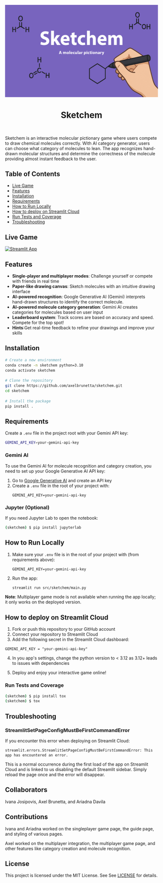 ![Project Logo](assets/banner.png)

<h1 align="center">
Sketchem
</h1>

<br>


Sketchem is an interactive molecular pictionary game where users compete to draw chemical molecules correctly. With AI category generator, users can choose what category of molecules to lean. The app recognizes hand-drawn molecular structures and determine the correctness of the molecule providing almost instant feedback to the user. 

## Table of Contents

- [Live Game](#Live-game)
- [Features](#Features)
- [Installation](#Installation)
- [Requirements](#Requirements)
- [How to Run Locally](#How-to-Run-Locally)
- [How to deploy on Streamlit Cloud](#How-to-deploy-on-Streamlit-Cloud)
- [Run Tests and Coverage](#Run-Tests-and-Coverage)
- [Troubleshooting](#Troubleshooting)

## Live Game

[![Streamlit App](https://static.streamlit.io/badges/streamlit_badge_black_white.svg)](https://sketchem.streamlit.app)

## Features

- **Single-player and multiplayer modes**: Challenge yourself or compete with friends in real time
- **Paper-like drawing canvas**: Sketch molecules with an intuitive drawing interface
- **AI-powered recognition**: Google Generative AI (Gemini) interprets hand-drawn structures to identify the correct molecule.
- **AI-powered molecule category generation**: Gemini AI creates categories for molecules based on user input
- **Leaderboard system**: Track scores are based on accuracy and speed. Compete for the top spot!
- **Hints**:Get real-time feedback to refine your drawings and improve your skills


## Installation

```bash
# Create a new environment
conda create -n sketchem python=3.10
conda activate sketchem

# Clone the repository
git clone https://github.com/axelbrunetta/sketchem.git
cd sketchem

# Install the package
pip install .
```


## Requirements
Create a `.env` file in the project root with your Gemini API key:

```bash
GEMINI_API_KEY=your-gemini-api-key
```

### Gemini AI

To use the Gemini AI for molecule recognition and category creation, you need to set up your Google Generative AI API key:

1. Go to [Google Generative AI](https://aistudio.google.com/app/apikey) and create an API key
2. Create a `.env` file in the root of your project with:
   ```
   GEMINI_API_KEY=your-gemini-api-key
   ```

### Jupyter (Optional)

If you need Jupyter Lab to open the notebook:

```bash
(sketchem) $ pip install jupyterlab
```

## How to Run Locally

1. Make sure your `.env` file is in the root of your project with (from requirements above):
   ```
   GEMINI_API_KEY=your-gemini-api-key
   ```

2. Run the app:
   ```bash
   streamlit run src/sketchem/main.py
   ```

**Note**: Multiplayer game mode is not available when running the app locally; it only works on the deployed version.

## How to deploy on Streamlit Cloud


1. Fork or push this repository to your GitHub account
2. Connect your repository to Streamlit Cloud
3. Add the following secret in the Streamlit Cloud dashboard:
```
GEMINI_API_KEY = "your-gemini-api-key"
```
4. In you app's settings, change the python version to < 3.12 as 3.12+ leads to issues with dependencies

5. Deploy and enjoy your interactive game online!



### Run Tests and Coverage

```bash
(sketchem) $ pip install tox
(sketchem) $ tox
```



## Troubleshooting

### StreamlitSetPageConfigMustBeFirstCommandError

If you encounter this error when deploying on Streamlit Cloud:
```
streamlit.errors.StreamlitSetPageConfigMustBeFirstCommandError: This app has encountered an error.
```

This is a normal occurrence during the first load of the app on Streamlit Cloud and is linked to us disabling the default Streamlit sidebar. Simply reload the page once and the error will disappear. 

## Collaborators

Ivana Josipovis, Axel Brunetta, and Ariadna Davila

## Contributions

Ivana and Ariadna worked on the singleplayer game page, the guide page, and styling of various pages. 

Axel worked on the multiplayer integration, the multiplayer game page, and other features like category creation and molecule recognition.

## License

This project is licensed under the MIT License. See See [LICENSE](LICENSE) for details.

